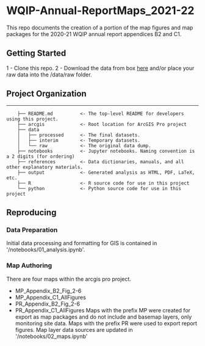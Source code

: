 # WQIP-Annual-ReportMaps_2021-22 

This repo documents the creation of a portion of the map figures and map packages for the 2020-21 WQIP annual report appendices B2 and C1.
## Getting Started
1 - Clone this repo.
2 - Download the data from box [here](https://ocgov.box.com/s/dlwc2giegekci00difk9rqbyimlad2gf) and/or place your raw data into the /data/raw folder.
## Project Organization
------------
```             
    ├── README.md          <- The top-level README for developers using this project.
    ├── arcgis             <- Root location for ArcGIS Pro project
    ├── data
    │   ├── processed      <- The final datasets.
    │   ├── interim        <- Temporary datasets.
    │   └── raw            <- The original data dump.
    ├── notebooks          <- Jupyter notebooks. Naming convention is a 2 digits (for ordering)
    ├── references         <- Data dictionaries, manuals, and all other explanatory materials.
    ├── output             <- Generated analysis as HTML, PDF, LaTeX, etc.
    ├── R                  <- R source code for use in this project
    └── python             <- Python source code for use in this project
```
## Reproducing
### Data Preparation
Initial data processing and formatting for GIS is contained in '/notebooks/01_analysis.ipynb'.
### Map Authoring
There are four maps within the arcgis pro project.
- MP_Appendix_B2_Fig_2-6
- MP_Appendix_C1_AllFigures
- PR_Appendix_B2_Fig_2-6
- PR_Appendix_C1_AllFigures
Maps with the prefix MP were created for export as map packages and do not include and basemap layers, only monitoring site data. Maps with the prefix PR were used to export report figures.
Map layer data sources are updated in '/notebooks/02_maps.ipynb'
